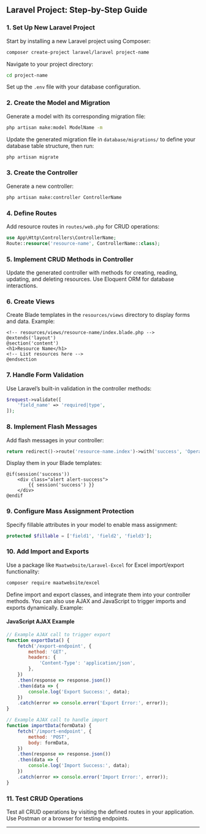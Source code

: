 ## Laravel Project: Step-by-Step Guide



### 1. Set Up New Laravel Project

Start by installing a new Laravel project using Composer:

```bash
composer create-project laravel/laravel project-name
```

Navigate to your project directory:

```bash
cd project-name
```

Set up the `.env` file with your database configuration.

### 2. Create the Model and Migration

Generate a model with its corresponding migration file:

```bash
php artisan make:model ModelName -m
```

Update the generated migration file in `database/migrations/` to define your database table structure, then run:

```bash
php artisan migrate
```

### 3. Create the Controller

Generate a new controller:

```bash
php artisan make:controller ControllerName
```

### 4. Define Routes

Add resource routes in `routes/web.php` for CRUD operations:

```php
use App\Http\Controllers\ControllerName;
Route::resource('resource-name', ControllerName::class);
```

### 5. Implement CRUD Methods in Controller

Update the generated controller with methods for creating, reading, updating, and deleting resources. Use Eloquent ORM for database interactions.

### 6. Create Views

Create Blade templates in the `resources/views` directory to display forms and data. Example:

```blade.php
<!-- resources/views/resource-name/index.blade.php -->
@extends('layout')
@section('content')
<h1>Resource Name</h1>
<!-- List resources here -->
@endsection
```

### 7. Handle Form Validation

Use Laravel’s built-in validation in the controller methods:

```php
$request->validate([
    'field_name' => 'required|type',
]);
```

### 8. Implement Flash Messages

Add flash messages in your controller:

```php
return redirect()->route('resource-name.index')->with('success', 'Operation completed successfully!');
```

Display them in your Blade templates:

```blade.php
@if(session('success'))
    <div class="alert alert-success">
        {{ session('success') }}
    </div>
@endif
```

### 9. Configure Mass Assignment Protection

Specify fillable attributes in your model to enable mass assignment:

```php
protected $fillable = ['field1', 'field2', 'field3'];
```

### 10. Add Import and Exports

Use a package like `Maatwebsite/Laravel-Excel` for Excel import/export functionality:

```bash
composer require maatwebsite/excel
```

Define import and export classes, and integrate them into your controller methods. You can also use AJAX and JavaScript to trigger imports and exports dynamically. Example:

#### JavaScript AJAX Example

```javascript
// Example AJAX call to trigger export
function exportData() {
    fetch('/export-endpoint', {
        method: 'GET',
        headers: {
            'Content-Type': 'application/json',
        },
    })
    .then(response => response.json())
    .then(data => {
        console.log('Export Success:', data);
    })
    .catch(error => console.error('Export Error:', error));
}

// Example AJAX call to handle import
function importData(formData) {
    fetch('/import-endpoint', {
        method: 'POST',
        body: formData,
    })
    .then(response => response.json())
    .then(data => {
        console.log('Import Success:', data);
    })
    .catch(error => console.error('Import Error:', error));
}
```

### 11. Test CRUD Operations

Test all CRUD operations by visiting the defined routes in your application. Use Postman or a browser for testing endpoints.

---

